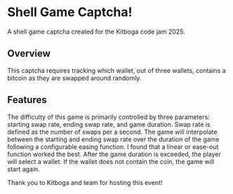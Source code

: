 # Shell Game Captcha!
A shell game captcha created for the Kitboga code jam 2025.
## Overview
This captcha requires tracking which wallet, out of three wallets, contains a bitcoin as they are swapped around randomly. 
## Features
The difficulty of this game is primarily controlled by three parameters: starting swap rate, ending swap rate, and game duration. Swap rate is defined as the number of swaps per a second. The game will interpolate between the starting and ending swap rate over the duration of the game following a configurable easing function. I found that a linear or ease-out function worked the best. After the game duration is exceeded, the player will select a wallet. If the wallet does not contain the coin, the game will start again. 

Thank you to Kitboga and team for hosting this event!